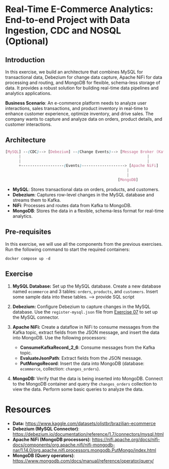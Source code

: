 # Real-Time E-Commerce Analytics: End-to-end Project with Data Ingestion, CDC and NOSQL (Optional)

## Introduction
In this exercise, we build an architecture that combines MySQL for transactional data, Debezium for change data capture, Apache NiFi for data processing and routing, and MongoDB for flexible, schema-less storage of data. It provides a robust solution for building real-time data pipelines and analytics applications.

**Business Scenario**: 
An e-commerce platform needs to analyze user interactions, sales transactions, and product inventory in real-time to enhance customer experience, optimize inventory, and drive sales. The company wants to capture and analyze data on orders, product details, and customer interactions.


## Architecture
```scss
[MySQL] --(CDC)--> [Debezium] --(Change Events)--> [Message Broker (Kafka)] 
      |                                                        |
      |                                                        |
      +-------------------(Events)-------------------> [Apache NiFi]
                                                      |
                                                      |
                                                  [MongoDB]
```

- **MySQL**: Stores transactional data on orders, products, and customers.
- **Debezium**: Captures row-level changes in the MySQL database and streams them to Kafka.
- **NiFi**: Processes and routes data from Kafka to MongoDB.
- **MongoDB**: Stores the data in a flexible, schema-less format for real-time analytics.


## Pre-requisites
In this exercise, we will use all the components from the previous exercises. Run the following command to start the required containers:

```shell	
docker compose up -d
```
## Exercise

1. **MySQL Database:** Set up the MySQL database. Create a new database named `ecommerce` and 3 tables: `orders`, `products`, and `customers`. Insert some sample data into these tables. --> provide SQL script

2. **Debezium:** Configure Debezium to capture changes in the MySQL database. Use the `register-mysql.json` file from [Exercise 07](../Exercise07/register-mysql.json) to set up the MySQL connector.

3. **Apache NiFi:** Create a dataflow in NiFi to consume messages from the Kafka topic, extract fields from the JSON message, and insert the data into MongoDB. Use the following processors:
    - **ConsumeKafkaRecord_2_6**: Consume messages from the Kafka topic.
    - **EvaluateJsonPath**: Extract fields from the JSON message.
    - **PutMongoRecord**: Insert the data into MongoDB (database: `ecommerce`, collection: `changes_orders`).

4. **MongoDB:** Verify that the data is being inserted into MongoDB. Connect to the MongoDB container and query the `changes_orders` collection to view the data. Perform some basic queries to analyze the data.


# Resources
* **Data:** https://www.kaggle.com/datasets/olistbr/brazilian-ecommerce
* **Debezium (MySQL Connector)**: https://debezium.io/documentation/reference/1.7/connectors/mysql.html
* **Apache NiFi (MongoDB processors)**: https://nifi.apache.org/docs/nifi-docs/components/org.apache.nifi/nifi-mongodb-nar/1.14.0/org.apache.nifi.processors.mongodb.PutMongo/index.html
* **MongoDB (Query operators)**: https://www.mongodb.com/docs/manual/reference/operator/query/
